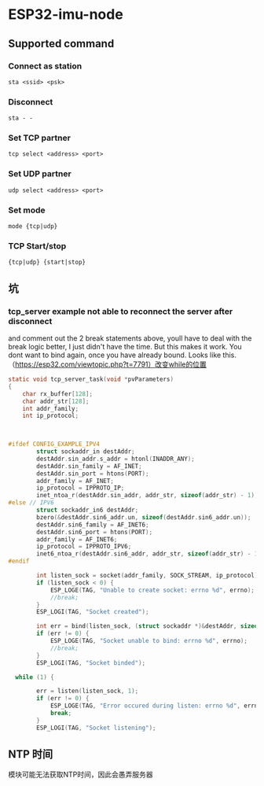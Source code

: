 # ESP32-imu-node

## Supported command

### Connect as station

```plain
sta <ssid> <psk>
```

### Disconnect

```plain
sta - - 
```

### Set TCP partner

```plain
tcp select <address> <port>
```

### Set UDP partner

```plain
udp select <address> <port>
```

### Set mode

```plain
mode {tcp|udp}
```

### TCP Start/stop

```plain
{tcp|udp} {start|stop}
```

## 坑

### tcp_server example not able to reconnect the server after disconnect

and comment out the 2 break statements above, youll have to deal with the break logic better, I just didn't have the time.
But this makes it work. You dont want to bind again, once you have already bound.
Looks like this. （https://esp32.com/viewtopic.php?t=7791）改变while的位置
```c
static void tcp_server_task(void *pvParameters)
{
    char rx_buffer[128];
    char addr_str[128];
    int addr_family;
    int ip_protocol;

  

#ifdef CONFIG_EXAMPLE_IPV4
        struct sockaddr_in destAddr;
        destAddr.sin_addr.s_addr = htonl(INADDR_ANY);
        destAddr.sin_family = AF_INET;
        destAddr.sin_port = htons(PORT);
        addr_family = AF_INET;
        ip_protocol = IPPROTO_IP;
        inet_ntoa_r(destAddr.sin_addr, addr_str, sizeof(addr_str) - 1);
#else // IPV6
        struct sockaddr_in6 destAddr;
        bzero(&destAddr.sin6_addr.un, sizeof(destAddr.sin6_addr.un));
        destAddr.sin6_family = AF_INET6;
        destAddr.sin6_port = htons(PORT);
        addr_family = AF_INET6;
        ip_protocol = IPPROTO_IPV6;
        inet6_ntoa_r(destAddr.sin6_addr, addr_str, sizeof(addr_str) - 1);
#endif

        int listen_sock = socket(addr_family, SOCK_STREAM, ip_protocol);
        if (listen_sock < 0) {
            ESP_LOGE(TAG, "Unable to create socket: errno %d", errno);
            //break;
        }
        ESP_LOGI(TAG, "Socket created");

        int err = bind(listen_sock, (struct sockaddr *)&destAddr, sizeof(destAddr));
        if (err != 0) {
            ESP_LOGE(TAG, "Socket unable to bind: errno %d", errno);
            //break;
        }
        ESP_LOGI(TAG, "Socket binded");

  while (1) {

        err = listen(listen_sock, 1);
        if (err != 0) {
            ESP_LOGE(TAG, "Error occured during listen: errno %d", errno);
            break;
        }
        ESP_LOGI(TAG, "Socket listening");
```

## NTP 时间

模块可能无法获取NTP时间，因此会愚弄服务器
